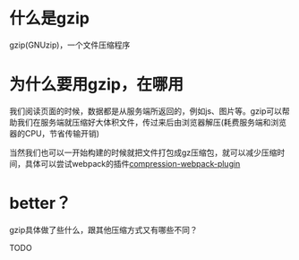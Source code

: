 # 什么是gzip

gzip(GNUzip)，一个文件压缩程序

# 为什么要用gzip，在哪用

我们阅读页面的时候，数据都是从服务端所返回的，例如js、图片等。gzip可以帮助我们在服务端就压缩好大体积文件，传过来后由浏览器解压(耗费服务端和浏览器的CPU，节省传输开销)

当然我们也可以一开始构建的时候就把文件打包成gz压缩包，就可以减少压缩时间，具体可以尝试webpack的插件[compression-webpack-plugin](https://www.npmjs.com/package/compression-webpack-plugin)

# better？

gzip具体做了些什么，跟其他压缩方式又有哪些不同？

TODO